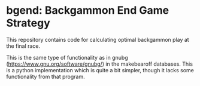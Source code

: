 # bgend: Backgammon End Game Strategy

This repository contains code for calculating optimal backgammon play
at the final race.

This is the same type of functionality as in gnubg
(https://www.gnu.org/software/gnubg/) in the makebearoff
databases. This is a python implementation which is quite a bit
simpler, though it lacks some functionality from that program.
